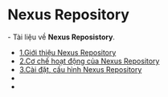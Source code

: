 # Nexus Repository

\- Tài liệu về **Nexus Reposistory**.  

- [1.Giới thiệu Nexus Repository](docs/1.Gioi-thieu.md)
- [2.Cơ chế hoạt động của Nexus Repository](docs/2.Co-che-hoat-dong-nexus-repo.md)
- [3.Cài đặt, cấu hình Nexus Repository](docs/3.Caidat-cauhinh-Nexus-repo.md)
- []()
- []()




